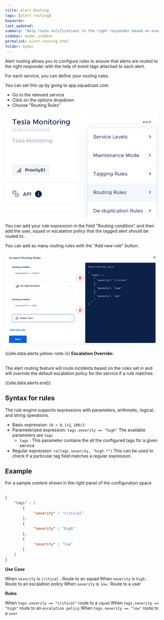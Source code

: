 ```yaml
---
title: Alert Routing
tags: [alert routing]
keywords:
last_updated:
summary: "Help route notifications to the right responder based on event tags"
sidebar: mydoc_sidebar
permalink: alert-routing.html
folder: mydoc
---
```


Alert routing allows you to configure rules to ensure that alerts are routed to the right responder with the help of event tags attached to each alert. 

For each service, you can define your routing rules. 

You can set this up by going to app.squadcast.com. 
 - Go to the relevant service
 - Click on the options dropdown 
 - Choose "Routing Rules"

![](images/alert_routing_1.png)

You can add your rule expression in the field "Routing condition" and then add the user, squad or escalation policy that the tagged alert should be routed to. 

You can add as many routing rules with the "Add new rule" button.

![](images/alert_routing_2.png)

{{site.data.alerts.yellow-note-i}}
<b>Escalation Override:</b>
<br/><br/><p>The alert routing feature will route incidents based on the rules set in and will override the default escalation policy for the service if a rule matches.</p>
{{site.data.alerts.end}}

## Syntax for rules

The rule engine supports expressions with parameters, arithmetic, logical, and string operations.
 - Basic expression: `10 > 0`, `1+2`, `100/3`
 - Parameterized expression: `tags.severity == "high"`
    The available parameters are `tags`
      + `tags` : This parameter contains the all the configured tags for a given service
 - Regular expression: `re(tags.severity, "high.*")`
     This can be used to check if a particular tag field matches a regular expression.

## Example

For a sample content shown in the right panel of the configuration space

```json

{
    "tags" : [
        {
             "severity" : "critical"
        },
        {
             "severity" : "high"
        },
        {
             "severity" : "low"
        }
    ]
}
```
**Use Case** 

When `severity` is `critical` : Route to an squad
When `severity` is `high` : Route to an escalation policy 
When `severity` is `low` : Route to a user

**Rules** 

When `tags.severity == "critical"` route to a `squad`
When `tags.severity == "high"` route to an `escalation policy`
When `tags.severity == "low"` route to a `user`